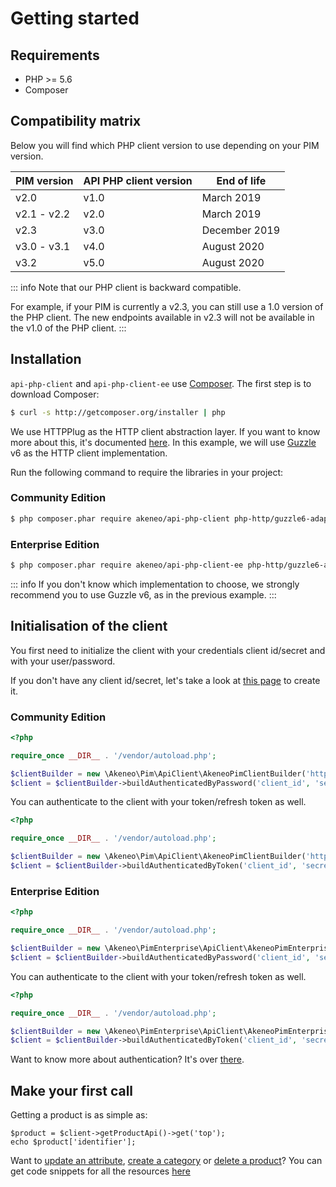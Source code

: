 # Getting started

## Requirements

* PHP >= 5.6
* Composer

## Compatibility matrix

Below you will find which PHP client version to use depending on your PIM version.

| PIM version | API PHP client version | End of life |
|--------|----|----|
| v2.0  | v1.0 | March 2019 |
| v2.1 - v2.2 | v2.0 | March 2019 |
| v2.3 | v3.0 | December 2019 |
| v3.0 - v3.1 | v4.0 | August 2020 |
| v3.2 | v5.0 | August 2020 |

::: info
Note that our PHP client is backward compatible.

For example, if your PIM is currently a v2.3, you can still use a 1.0 version of the PHP client.
The new endpoints available in v2.3 will not be available in the v1.0 of the PHP client.
:::


## Installation

`api-php-client` and `api-php-client-ee` use [Composer](http://getcomposer.org).
The first step is to download Composer:

```bash
$ curl -s http://getcomposer.org/installer | php
```
We use HTTPPlug as the HTTP client abstraction layer. If you want to know more about this, it's documented [here](/php-client/http-client.html).
In this example, we will use [Guzzle](https://github.com/guzzle/guzzle) v6 as the HTTP client implementation.

Run the following command to require the libraries in your project:

### Community Edition 
```bash
$ php composer.phar require akeneo/api-php-client php-http/guzzle6-adapter:^2.0 http-interop/http-factory-guzzle:^1.0
```

### Enterprise Edition
```bash
$ php composer.phar require akeneo/api-php-client-ee php-http/guzzle6-adapter:^2.0 http-interop/http-factory-guzzle:^1.0
```

::: info
If you don't know which implementation to choose, we strongly recommend you to use Guzzle v6, as in the previous example.
:::

## Initialisation of the client

You first need to initialize the client with your credentials client id/secret and with your user/password.

If you don't have any client id/secret, let's take a look at [this page](/documentation/authentication.html#client-idsecret-generation) to create it.

### Community Edition

```php
<?php

require_once __DIR__ . '/vendor/autoload.php';

$clientBuilder = new \Akeneo\Pim\ApiClient\AkeneoPimClientBuilder('http://localhost/');
$client = $clientBuilder->buildAuthenticatedByPassword('client_id', 'secret', 'admin', 'admin');
```

You can authenticate to the client with your token/refresh token as well.
```php
<?php

require_once __DIR__ . '/vendor/autoload.php';

$clientBuilder = new \Akeneo\Pim\ApiClient\AkeneoPimClientBuilder('http://localhost/');
$client = $clientBuilder->buildAuthenticatedByToken('client_id', 'secret', 'token', 'refresh_token');
```

### Enterprise Edition

```php
<?php

require_once __DIR__ . '/vendor/autoload.php';

$clientBuilder = new \Akeneo\PimEnterprise\ApiClient\AkeneoPimEnterpriseClientBuilder('http://localhost/');
$client = $clientBuilder->buildAuthenticatedByPassword('client_id', 'secret', 'admin', 'admin');
```

You can authenticate to the client with your token/refresh token as well.
```php
<?php

require_once __DIR__ . '/vendor/autoload.php';

$clientBuilder = new \Akeneo\PimEnterprise\ApiClient\AkeneoPimEnterpriseClientBuilder('http://localhost/');
$client = $clientBuilder->buildAuthenticatedByToken('client_id', 'secret', 'token', 'refresh_token');
```

Want to know more about authentication? It's over [there](/php-client/authentication.html).

## Make your first call

Getting a product is as simple as:

```
$product = $client->getProductApi()->get('top');
echo $product['identifier'];
```

Want to [update an attribute](/php-client/resources.html#upsert-an-attribute), [create a category](/php-client/resources.html#create-a-category) or [delete a product](/php-client/resources.html#delete-a-product)? You can get code snippets for all the resources [here](/php-client/resources.html)
